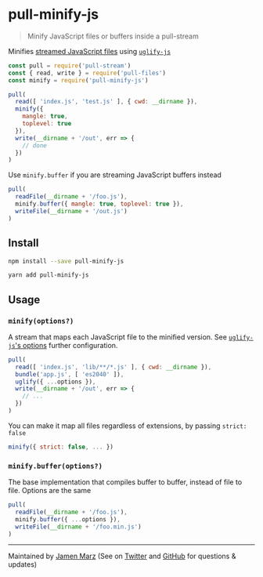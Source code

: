 
# pull-minify-js

> Minify JavaScript files or buffers inside a pull-stream

Minifies [streamed JavaScript files](https://npmjs.com/pull-files) using [`uglify-js`](https://npmjs.com/uglify-js)

```js
const pull = require('pull-stream')
const { read, write } = require('pull-files')
const minify = require('pull-minify-js')

pull(
  read([ 'index.js', 'test.js' ], { cwd: __dirname }),
  minify({
    mangle: true,
    toplevel: true
  }),
  write(__dirname + '/out', err => {
    // done
  })
)
```

Use `minify.buffer` if you are streaming JavaScript buffers instead

```js
pull(
  readFile(__dirname + '/foo.js'),
  minify.buffer({ mangle: true, toplevel: true }),
  writeFile(__dirname + '/out.js')
)
```

## Install

```sh
npm install --save pull-minify-js
```

```sh
yarn add pull-minify-js
```

## Usage

### `minify(options?)`

A stream that maps each JavaScript file to the minified version.  See [`uglify-js`'s options](https://www.npmjs.com/package/uglify-js#usage) further configuration.

```js
pull(
  read([ 'index.js', 'lib/**/*.js' ], { cwd: __dirname }),
  bundle('app.js', [ 'es2040' ]),
  uglify({ ...options }),
  write(__dirname + '/out', err => {
    // ...
  })
)
```

You can make it map all files regardless of extensions, by passing `strict: false`

```js
minify({ strict: false, ... })
```

### `minify.buffer(options?)`

The base implementation that compiles buffer to buffer, instead of file to file.  Options are the same

```js
pull(
  readFile(__dirname + '/foo.js'),
  minify.buffer({ ...options }),
  writeFile(__dirname + '/foo.min.js')
)
```

---

Maintained by [Jamen Marz](https://git.io/jamen) (See on [Twitter](https://twitter.com/jamenmarz) and [GitHub](https://github.com/jamen) for questions & updates)

